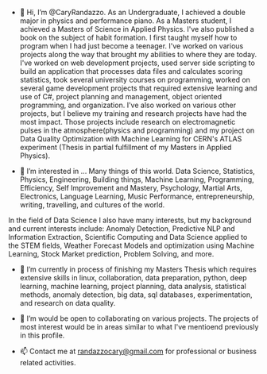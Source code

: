 - 👋 Hi, I’m @CaryRandazzo. As an Undergraduate, I achieved a double major in physics and performance piano. As a Masters student, I 
achieved a Masters of Science in Applied Physics. I've also published a book on the subject of habit formation. I first taught myself how to program when I had just become a teenager. I've worked on various projects along the
way that brought my abilities to where they are today. I've worked on web development projects, used server side scripting to build an application
that processes data files and calculates scoring statistics, took several university courses on programming, worked on several game
development projects that required extensive learning and use of C#, project planning and management, object oriented programming, and organization.
I've also worked on various other projects, but I believe my training and research projects have had the most impact. Those projects include
research on electromagnetic pulses in the atmosphere(physics and programming) and my project on Data Quality Optimization with Machine Learning
for CERN's ATLAS experiment (Thesis in partial fulfillment of my Masters in Applied Physics).

- 👀 I’m interested in ... Many things of this world. Data Science, Statistics, Physics, Engineering, Building things, Machine Learning,
Programming, Efficiency, Self Improvement and Mastery, Psychology, Martial Arts, Electronics, Language Learning, Music Performance,
entrepreneurship, writing, travelling, and cultures of the world.

In the field of Data Science I also have many interests, but my background and current interests include:
Anomaly Detection, Predictive NLP and Information Extraction, Scientific Computing and Data Science applied to the STEM fields,
Weather Forecast Models and optimization using Machine Learning, Stock Market prediction, Problem Solving, and more.

- 🌱 I’m currently in process of finishing my Masters Thesis which requires extensive skills in linux, collaboration, data preparation,
python, deep learning, machine learning, project planning, data analysis, statistical methods, anomaly detection, big data, sql databases,
experimentation, and research on data quality.

- 💞️ I’m would be open to collaborating on various projects. The projects of most interest would be in areas similar to what I've
mentioend previously in this profile. 

- 📫 Contact me at randazzocary@gmail.com for professional or business related activities.

<!---
CaryRandazzo/CaryRandazzo is a ✨ special ✨ repository because its `README.md` (this file) appears on your GitHub profile.
You can click the Preview link to take a look at your changes.
--->
